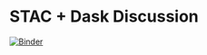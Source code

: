 # STAC + Dask Discussion

[![Binder](https://mybinder.org/badge_logo.svg)](https://mybinder.org/v2/gh/TomAugspurger/stac-dask-discussion/main?filepath=summary.ipynb)
